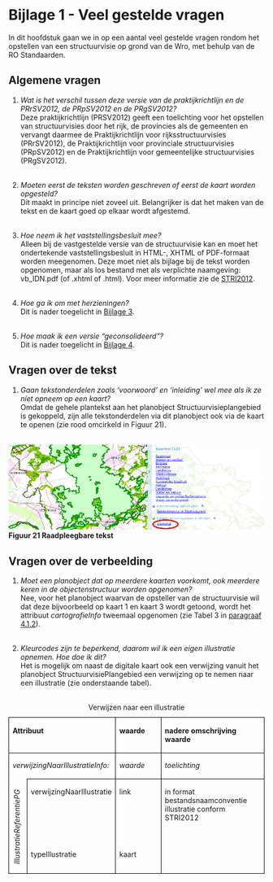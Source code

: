 # Bijlage 1 - Veel gestelde vragen

In dit hoofdstuk gaan we in op een aantal veel gestelde vragen rondom het opstellen van een structuurvisie op grond van de Wro, met behulp van de RO Standaarden. 

## Algemene vragen

1.  *Wat is het verschil tussen deze versie van de praktijkrichtlijn en de
    PRrSV2012, de PRpSV2012 en de PRgSV2012?*  
    Deze praktijkrichtlijn (PRSV2012) geeft een toelichting voor het opstellen
    van structuurvisies door het rijk, de provincies als de gemeenten en
    vervangt daarmee de Praktijkrichtlijn voor rijksstructuurvisies (PRrSV2012),
    de Praktijkrichtlijn voor provinciale structuurvisies (PRpSV2012) en de
    Praktijkrichtlijn voor gemeentelijke structuurvisies (PRgSV2012).
<br/><br/>

2.  *Moeten eerst de teksten worden geschreven of eerst de kaart worden
    opgesteld?*  
    Dit maakt in principe niet zoveel uit. Belangrijker is dat het maken van de
    tekst en de kaart goed op elkaar wordt afgestemd.
<br/><br/>

3.  *Hoe neem ik het vaststellingsbesluit mee?*  
     Alleen bij de vastgestelde versie van de structuurvisie kan en moet het
     ondertekende vaststellingsbesluit in HTML-, XHTML of PDF-formaat worden
     meegenomen. Deze moet niet als bijlage bij de tekst worden opgenomen, maar
     als los bestand met als verplichte naamgeving:  
     vb_IDN.pdf (of .xhtml of .html). Voor meer informatie zie de <a href='https://docs.geostandaarden.nl/ro/stri' target='_blank'>STRI2012</a>.
<br/><br/>

4.  *Hoe ga ik om met herzieningen?*  
Dit is nader toegelicht in [Bijlage 3](#B03).
<br/><br/>

5.  *Hoe maak ik een versie “geconsolideerd”?*  
Dit is nader toegelicht in [Bijlage 4](#B04).

## Vragen over de tekst

1.	*Gaan tekstonderdelen zoals ‘voorwoord’ en ‘inleiding’ wel mee als ik ze
    niet opneem op een kaart?*  
    Omdat de gehele plantekst aan het planobject Structuurvisieplangebied is
    gekoppeld, zijn alle tekstonderdelen via dit planobject ook via de kaart te
    openen (zie rood omcirkeld in Figuur 21).
<br/><br/>
	
![](media/df35b6089addf998d881526f1ce99397.png)
**Figuur 21 Raadpleegbare tekst**


## Vragen over de verbeelding

1.  *Moet een planobject dat op meerdere kaarten voorkomt, ook meerdere keren in
    de objectenstructuur worden opgenomen?*  
Nee, voor het planobject waarvan de opsteller van de structuurvisie wil dat
deze bijvoorbeeld op kaart 1 en kaart 3 wordt getoond, wordt het attribuut *cartografieInfo* tweemaal opgenomen (zie Tabel 3 in [paragraaf 4.1.2](#planobjecten-op-een-of-meerdere-kaarten)).
<br/><br/>

2.  *Kleurcodes zijn te beperkend, daarom wil ik een eigen illustratie opnemen.
    Hoe doe ik dit?*  
    Het is mogelijk om naast de digitale kaart ook een verwijzing vanuit het
    planobject StructuurvisiePlangebied een verwijzing op te nemen naar een
    illustratie (zie onderstaande tabel).
<br/><br/>

<table id="d4e9368" style="width: 100%;"><caption>Verwijzen naar een illustratie</caption><colgroup><col id="col1" style="width: 8.406819517930629%;"></col><col id="col2" style="width: 18.25984714873604%;"></col><col id="col3" style="width: 25.008818342151674%;"></col><col id="col4" style="width: 48.32451499118166%;"></col></colgroup><thead valign="top"><tr><th align="left" style="border-top: 0.5pt solid #000000; border-left: 0.5pt solid #000000; border-bottom: 0.5pt solid #000000; border-right: 0.5pt solid #000000; background-color: none;" colspan="2"><p id="3A6E40AD">Attribuut</p></th><th align="left" style="border-top: 0.5pt solid #000000; border-left: 0.5pt solid #000000; border-bottom: 0.5pt solid #000000; border-right: 0.5pt solid #000000; background-color: none;"><p id="32B407F6">waarde</p></th><th align="left" style="border-top: 0.5pt solid #000000; border-left: 0.5pt solid #000000; border-bottom: 0.5pt solid #000000; border-right: 0.5pt solid #000000; background-color: none;"><p id="12ACE1A9">nadere omschrijving waarde</p></th></tr></thead><tbody valign="top"><tr><td align="left" style="border-top: 0.5pt solid #000000; border-left: 0.5pt solid #000000; border-bottom: 0pt none #; border-right: 0.5pt solid #000000; background-color: none;" colspan="2"><p id="55FC8A68" class="space-after"><i>verwijzingNaarIllustratieInfo:</i></p></td><td align="left" style="border-top: 0.5pt solid #000000; border-left: 0.5pt solid #000000; border-bottom: 0.5pt solid #000000; border-right: 0.5pt solid #000000; background-color: none;"><p id="1A22BB28"><i>waarde</i></p></td><td align="left" style="border-top: 0.5pt solid #000000; border-left: 0.5pt solid #000000; border-bottom: 0.5pt solid #000000; border-right: 0.5pt solid #000000; background-color: none;"><p id="4172BA09"><i>toelichting</i></p></td></tr><tr><td align="left" style="padding-top: 0.5em; border-top: 0pt none #; border-left: 0.5pt solid #000000; border-bottom: 0.5pt solid #000000; border-right: 0.5pt solid #000000; background-color: #auto;" rowspan="2"><p id="640F98EC" style="writing-mode: vertical-rl; rotate: 180deg;"><i>IllustratieReferentiePG</i></p></td><td align="left" style="border-top: 0.5pt solid #000000; border-left: 0.5pt solid #000000; border-bottom: 0pt none #; border-right: 0.5pt solid #000000; background-color: #auto;"><p id="456A945D" class="space-after">verwijzingNaarIllustratie</p></td><td align="left" style="border-top: 0.5pt solid #000000; border-left: 0.5pt solid #000000; border-bottom: 0pt none #; border-right: 0.5pt solid #000000; background-color: none;"><p id="097FC69C">link</p></td><td align="left" style="border-top: 0.5pt solid #000000; border-left: 0.5pt solid #000000; border-bottom: 0pt none #; border-right: 0.5pt solid #000000; background-color: none;"><p id="05F31509">in format bestandsnaamconventie illustratie conform STRI2012</p></td></tr><tr><td align="left" style="border-top: 0pt none #; border-left: 0.5pt solid #000000; border-bottom: 0.5pt solid #000000; border-right: 0.5pt solid #000000; background-color: #auto;"><p id="1A0AE971" class="space-after">typeIllustratie</p></td><td align="left" style="border-top: 0pt none #; border-left: 0.5pt solid #000000; border-bottom: 0.5pt solid #000000; border-right: 0.5pt solid #000000; background-color: none;"><p id="407844E1">kaart</p></td><td align="left" style="border-top: 0pt none #; border-left: 0.5pt solid #000000; border-bottom: 0.5pt solid #000000; border-right: 0.5pt solid #000000; background-color: none;"></td></tr></tbody></table>

